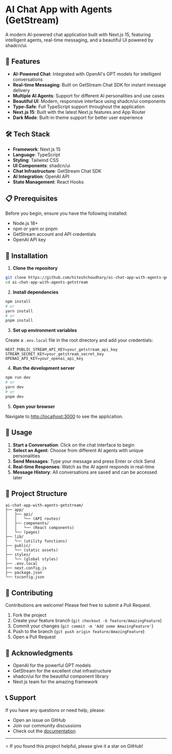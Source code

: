 # AI Chat App with Agents (GetStream)

A modern AI-powered chat application built with Next.js 15, featuring intelligent agents, real-time messaging, and a beautiful UI powered by shadcn/ui.

## 🚀 Features

- **AI-Powered Chat**: Integrated with OpenAI's GPT models for intelligent conversations
- **Real-time Messaging**: Built on GetStream Chat SDK for instant message delivery
- **Multiple AI Agents**: Support for different AI personalities and use cases
- **Beautiful UI**: Modern, responsive interface using shadcn/ui components
- **Type-Safe**: Full TypeScript support throughout the application
- **Next.js 15**: Built with the latest Next.js features and App Router
- **Dark Mode**: Built-in theme support for better user experience

## 🛠️ Tech Stack

- **Framework**: Next.js 15
- **Language**: TypeScript
- **Styling**: Tailwind CSS
- **UI Components**: shadcn/ui
- **Chat Infrastructure**: GetStream Chat SDK
- **AI Integration**: OpenAI API
- **State Management**: React Hooks

## 📋 Prerequisites

Before you begin, ensure you have the following installed:

- Node.js 18+ 
- npm or yarn or pnpm
- GetStream account and API credentials
- OpenAI API key

## 🔧 Installation

1. **Clone the repository**

```bash
git clone https://github.com/hiteshchoudhary/ai-chat-app-with-agents-getstream.git
cd ai-chat-app-with-agents-getstream
```

2. **Install dependencies**

```bash
npm install
# or
yarn install
# or
pnpm install
```

3. **Set up environment variables**

Create a `.env.local` file in the root directory and add your credentials:

```env
NEXT_PUBLIC_STREAM_API_KEY=your_getstream_api_key
STREAM_SECRET_KEY=your_getstream_secret_key
OPENAI_API_KEY=your_openai_api_key
```

4. **Run the development server**

```bash
npm run dev
# or
yarn dev
# or
pnpm dev
```

5. **Open your browser**

Navigate to [http://localhost:3000](http://localhost:3000) to see the application.

## 🎯 Usage

1. **Start a Conversation**: Click on the chat interface to begin
2. **Select an Agent**: Choose from different AI agents with unique personalities
3. **Send Messages**: Type your message and press Enter or click Send
4. **Real-time Responses**: Watch as the AI agent responds in real-time
5. **Message History**: All conversations are saved and can be accessed later

## 📁 Project Structure

```
ai-chat-app-with-agents-getstream/
├── app/
│   ├── api/
│   │   └── (API routes)
│   ├── components/
│   │   └── (React components)
│   └── (pages)
├── lib/
│   └── (utility functions)
├── public/
│   └── (static assets)
├── styles/
│   └── (global styles)
├── .env.local
├── next.config.js
├── package.json
└── tsconfig.json
```

## 🤝 Contributing

Contributions are welcome! Please feel free to submit a Pull Request.

1. Fork the project
2. Create your feature branch (`git checkout -b feature/AmazingFeature`)
3. Commit your changes (`git commit -m 'Add some AmazingFeature'`)
4. Push to the branch (`git push origin feature/AmazingFeature`)
5. Open a Pull Request

## 🙏 Acknowledgments

- OpenAI for the powerful GPT models
- GetStream for the excellent chat infrastructure
- shadcn/ui for the beautiful component library
- Next.js team for the amazing framework

## 📞 Support

If you have any questions or need help, please:

- Open an issue on GitHub
- Join our community discussions
- Check out the [documentation](https://getstream.io/chat/docs/)

---

⭐ If you found this project helpful, please give it a star on GitHub!
